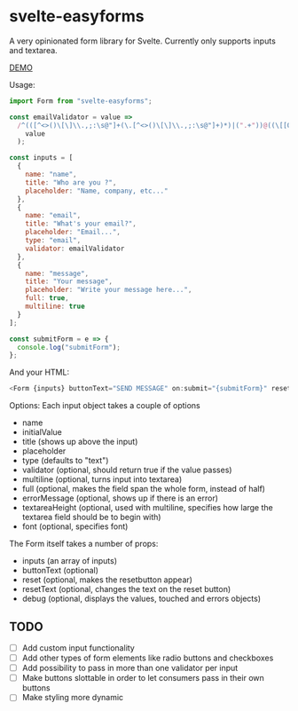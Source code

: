 # svelte-easyforms

A very opinionated form library for Svelte. Currently only supports inputs and textarea.

[DEMO](https://svelte.dev/repl/d133210432dc47758674ac6a9233e370?version=3.16.0)

Usage:

```javascript
import Form from "svelte-easyforms";

const emailValidator = value =>
  /^(([^<>()\[\]\\.,;:\s@"]+(\.[^<>()\[\]\\.,;:\s@"]+)*)|(".+"))@((\[[0-9]{1,3}\.[0-9]{1,3}\.[0-9]{1,3}\.[0-9]{1,3}])|(([a-zA-Z\-0-9]+\.)+[a-zA-Z]{2,}))$/.test(
    value
  );

const inputs = [
  {
    name: "name",
    title: "Who are you ?",
    placeholder: "Name, company, etc..."
  },
  {
    name: "email",
    title: "What's your email?",
    placeholder: "Email...",
    type: "email",
    validator: emailValidator
  },
  {
    name: "message",
    title: "Your message",
    placeholder: "Write your message here...",
    full: true,
    multiline: true
  }
];

const submitForm = e => {
  console.log("submitForm");
};
```

And your HTML:

```javascript
<Form {inputs} buttonText="SEND MESSAGE" on:submit="{submitForm}" reset />
```

Options:
Each input object takes a couple of options

- name
- initialValue
- title (shows up above the input)
- placeholder
- type (defaults to "text")
- validator (optional, should return true if the value passes)
- multiline (optional, turns input into textarea)
- full (optional, makes the field span the whole form, instead of half)
- errorMessage (optional, shows up if there is an error)
- textareaHeight (optional, used with multiline, specifies how large the textarea field should be to begin with)
- font (optional, specifies font)

The Form itself takes a number of props:

- inputs (an array of inputs)
- buttonText (optional)
- reset (optional, makes the resetbutton appear)
- resetText (optional, changes the text on the reset button)
- debug (optional, displays the values, touched and errors objects)

## TODO

- [ ] Add custom input functionality
- [ ] Add other types of form elements like radio buttons and checkboxes
- [ ] Add possibility to pass in more than one validator per input
- [ ] Make buttons slottable in order to let consumers pass in their own buttons
- [ ] Make styling more dynamic

